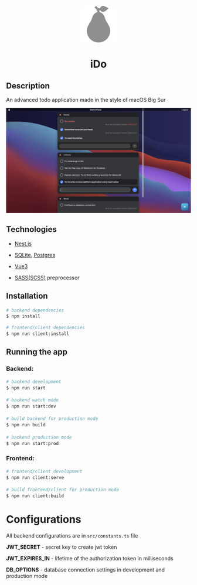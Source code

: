 <p align="center">
  <a href="https://ido-todo.herokuapp.com/" target="blank"><img src="./img/pear.svg" width="100" alt="iDo Logo" /></a>
</p>

<h1 align="center">iDo</h1>

## Description

An advanced todo application made in the style of macOS Big Sur

![img](./img/screenshot.png)

## Technologies

- [Nest.js](https://nestjs.com/)

- [SQLite](https://www.sqlite.org), [Postgres](https://www.postgresql.org/)

- [Vue3](https://v3.vuejs.org/)

- [SASS(SCSS)](https://sass-lang.com/) preprocessor

## Installation

```bash
# backend dependencies
$ npm install
```

```bash
# frontend/client dependencies
$ npm run client:install
```

## Running the app

### Backend:

```bash
# backend development
$ npm run start

# backend watch mode
$ npm run start:dev

# build backend for production mode
$ npm run build

# backend production mode
$ npm run start:prod
```

### Frontend:

```bash
# frontend/client development
$ npm run client:serve

# build frontend/client for production mode
$ npm run client:build
```

# Configurations

All backend configurations are in `src/constants.ts` file

**JWT_SECRET** - secret key to create jwt token

**JWT_EXPIRES_IN** -
lifetime of the authorization token in milliseconds

**DB_OPTIONS** -
database connection settings in development and production mode
